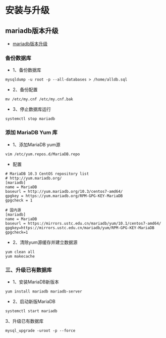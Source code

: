 # 安装与升级

## mariadb版本升级

- [mariadb版本升级](https://www.cnblogs.com/yanwuliu/p/10950885.html)

### 备份数据库

- 1、备份数据库

~~~shell
mysqldump -u root -p --all-databases > /home/alldb.sql
~~~

- 2、备份配置

~~~shell
mv /etc/my.cnf /etc/my.cnf.bak
~~~

- 3、停止数据库运行

~~~shell
systemctl stop mariadb
~~~

### 添加 MariaDB Yum 库

- 1、添加MariaDB yum源

~~~shell
vim /etc/yum.repos.d/MariaDB.repo
~~~

- 配置

~~~shell
# MariaDB 10.3 CentOS repository list
# http://yum.mariadb.org/
[mariadb]
name = MariaDB
baseurl = http://yum.mariadb.org/10.3/centos7-amd64/
gpgkey = https://yum.mariadb.org/RPM-GPG-KEY-MariaDB
gpgcheck = 1

# 国内源
[mariadb]
name = MariaDB
baseurl = https://mirrors.ustc.edu.cn/mariadb/yum/10.1/centos7-amd64/
gpgkey=https://mirrors.ustc.edu.cn/mariadb/yum/RPM-GPG-KEY-MariaDB
gpgcheck=1
~~~

- 2、清除yum源缓存并建立数据源

~~~shell
yum clean all 
yum makecache
~~~

### 三、升级已有数据库

- 1、安装MariaDB新版本

~~~shell
yum install mariadb mariadb-server
~~~

- 2、启动新版MariaDB

~~~shell
systemctl start mariadb
~~~

3、升级已有数据库

~~~shell
mysql_upgrade -uroot -p --force
~~~